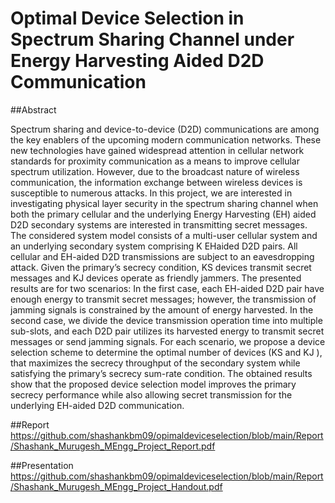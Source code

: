 # Optimal Device Selection in Spectrum Sharing Channel under Energy Harvesting Aided D2D Communication

##Abstract

Spectrum sharing and device-to-device (D2D) communications are among the key enablers of
the upcoming modern communication networks. These new technologies have gained widespread
attention in cellular network standards for proximity communication as a means to improve
cellular spectrum utilization. However, due to the broadcast nature of wireless communication,
the information exchange between wireless devices is susceptible to numerous attacks.
In this project, we are interested in investigating physical layer security in the spectrum sharing
channel when both the primary cellular and the underlying Energy Harvesting (EH) aided D2D
secondary systems are interested in transmitting secret messages. The considered system model
consists of a multi-user cellular system and an underlying secondary system comprising K EHaided
D2D pairs. All cellular and EH-aided D2D transmissions are subject to an eavesdropping
attack. Given the primary’s secrecy condition, KS devices transmit secret messages and KJ
devices operate as friendly jammers. The presented results are for two scenarios: In the first
case, each EH-aided D2D pair have enough energy to transmit secret messages; however, the
transmission of jamming signals is constrained by the amount of energy harvested. In the
second case, we divide the device transmission operation time into multiple sub-slots, and each
D2D pair utilizes its harvested energy to transmit secret messages or send jamming signals.
For each scenario, we propose a device selection scheme to determine the optimal number
of devices (KS and KJ ), that maximizes the secrecy throughput of the secondary system
while satisfying the primary’s secrecy sum-rate condition. The obtained results show that the
proposed device selection model improves the primary secrecy performance while also allowing
secret transmission for the underlying EH-aided D2D communication.


##Report
https://github.com/shashankbm09/opimaldeviceselection/blob/main/Report/Shashank_Murugesh_MEngg_Project_Report.pdf

##Presentation
https://github.com/shashankbm09/opimaldeviceselection/blob/main/Report/Shashank_Murugesh_MEngg_Project_Handout.pdf
